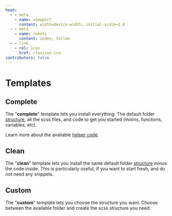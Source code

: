 ```yaml
---
head:
  - - meta
    - name: viewport
      content: width=device-width, initial-scale=1.0
  - - meta
    - name: robots
      content: index, follow
  - - link
    - rel: icon
      href: /favicon.ico
contributors: false
---
```

# Templates

## Complete

The "**complete**" template lets you install everything. The default folder [structure](/structure/), all the scss files, and code to get you started (mixins, functions, variables, etc). 

Learn more about the available [helper code](/code/).

## Clean

The "**clean**" template lets you install the same default folder [structure](#structure) minus the code inside. This is particularly useful, if you want to start fresh, and do not need any snippets.

## Custom

The "**custom**" template lets you choose the structure you want. Choose between the available folder and create the scss structure you need.